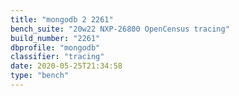 ```yaml
---
title: "mongodb 2 2261"
bench_suite: "20w22 NXP-26800 OpenCensus tracing"
build_number: "2261"
dbprofile: "mongodb"
classifier: "tracing"
date: 2020-05-25T21:34:58
type: "bench"
---
```

